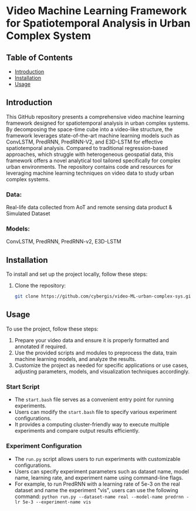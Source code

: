 # Video Machine Learning Framework for Spatiotemporal Analysis in Urban Complex System


## Table of Contents

- [Introduction](#introduction)
- [Installation](#installation)
- [Usage](#usage)

## Introduction

This GitHub repository presents a comprehensive video machine learning framework designed for spatiotemporal analysis in urban complex systems. By decomposing the space-time cube into a video-like structure, the framework leverages state-of-the-art machine learning models such as ConvLSTM, PredRNN, PredRNN-V2, and E3D-LSTM for effective spatiotemporal analysis. Compared to traditional regression-based approaches, which struggle with heterogeneous geospatial data, this framework offers a novel analytical tool tailored specifically for complex urban environments. The repository contains code and resources for leveraging machine learning techniques on video data to study urban complex systems.

<h3>Data:</h3>
Real-life data collected from AoT and remote sensing data product & Simulated Dataset

<h3>Models:</h3>
ConvLSTM, PredRNN, PredRNN-v2, E3D-LSTM

## Installation

To install and set up the project locally, follow these steps:

1. Clone the repository:

   ```bash
   git clone https://github.com/cybergis/video-ML-urban-complex-sys.git

## Usage

To use the project, follow these steps:

1. Prepare your video data and ensure it is properly formatted and annotated if required.
2. Use the provided scripts and modules to preprocess the data, train machine learning models, and analyze the results.
3. Customize the project as needed for specific applications or use cases, adjusting parameters, models, and visualization techniques accordingly.

### Start Script

- The `start.bash` file serves as a convenient entry point for running experiments.
- Users can modify the `start.bash` file to specify various experiment configurations.
- It provides a computing cluster-friendly way to execute multiple experiments and compare output results efficiently.

### Experiment Configuration

- The `run.py` script allows users to run experiments with customizable configurations.
- Users can specify experiment parameters such as dataset name, model name, learning rate, and experiment name using command-line flags.
- For example, to run PredRNN with a learning rate of 5e-3 on the real dataset and name the experiment "vis", users can use the following command: `python run.py --dataset-name real --model-name predrnn -lr 5e-3 --experiment-name vis`

